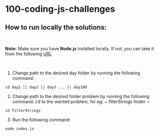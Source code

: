 # 100-coding-js-challenges

## How to run locally the solutions:

<br />

<strong>Note:</strong> Make sure you have <strong>Node.js</strong> installed locally. If not, you can take it from the following [URL](https://nodejs.org/en/download/)

<br/>

1. Change path to the desired day folder by running the following command:
```
cd day1 || day2 || day3 ... || day100
```

2. Change path to the desired folder problem by running the following command:
cd to the wanted problem, for eg: ~ filterStrings folder ~
```
cd filterStrings
```

3. Run the following command:
```
node index.js
```